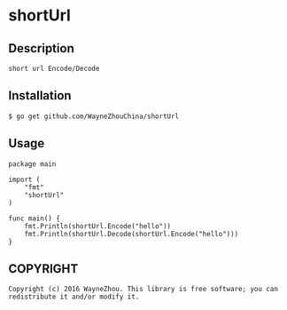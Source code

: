 # shortUrl

## Description
	
	short url Encode/Decode

## Installation

	$ go get github.com/WayneZhouChina/shortUrl

## Usage

	package main

	import (
		"fmt"			
		"shortUrl"
	)

	func main() {
		fmt.Println(shortUrl.Encode("hello"))
		fmt.Println(shortUrl.Decode(shortUrl.Encode("hello")))
	}

## COPYRIGHT

	Copyright (c) 2016 WayneZhou. This library is free software; you can redistribute it and/or modify it.
